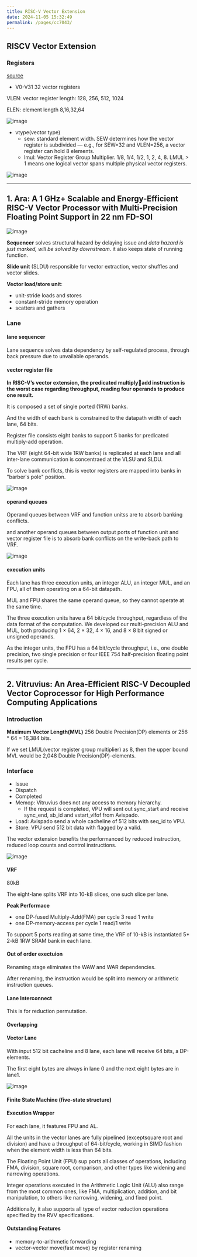 ```yaml
---
title: RISC-V Vector Extension
date: 2024-11-05 15:32:49
permalink: /pages/cc7043/
---
```


## RISCV Vector Extension

### Registers

[source](https://eupilot.eu/wp-content/uploads/2022/11/RISC-V-VectorExtension-1-1.pdf)

- V0-V31 32 vector registers

VLEN: vector register length: 128, 256, 512, 1024

ELEN: element length 8,16,32,64

![image](https://github.com/user-attachments/assets/74ba9d30-e9ed-450f-b2db-cd729d75ad21)

- vtype(vector type)
  - sew: standard element width. SEW determines how the vector register is subdivided — e.g., for SEW=32 and VLEN=256, a vector register can hold 8 elements.
  - lmul: Vector Register Group Multiplier. 1/8, 1/4, 1/2, 1, 2, 4, 8. LMUL > 1 means one logical vector spans multiple physical vector registers.

![image](https://github.com/user-attachments/assets/8e74dffc-3f46-4740-a019-ba29fc6713ee)

---

## 1. Ara: A 1 GHz+ Scalable and Energy-Efficient RISC-V Vector Processor with Multi-Precision Floating Point Support in 22 nm FD-SOI

![image](https://github.com/user-attachments/assets/5f29511b-d741-415e-963d-910ccd9c429d)

**Sequencer** solves structural hazard by delaying issue and *data hazard is just marked, will be solved by downstream*.
it also keeps state of running function.

**Slide unit** (SLDU) responsible for vector extraction, vector shuffles and vector slides.

**Vector load/store unit**:
- unit-stride loads and stores
- constant-stride memory operation
- scatters and gathers

### **Lane**

#### lane sequencer

Lane sequence solves data dependency by self-regulated process, through back pressure due to unvailable operands.

#### vector register file

**In RISC-V’s vector extension, the predicated multiplyadd instruction is the worst case regarding throughput, reading four operands to produce one result.**

It is composed a set of single ported (1RW) banks.

And the width of each bank is constrained to the datapath width of each lane, 64 bits.

Register file consists eight banks to support 5 banks for predicated multiply-add operation.

The VRF (eight 64-bit wide 1RW banks) is replicated at each lane and all inter-lane communication is concentraed at the VLSU and SLDU.

To solve bank conflicts, this is vector registers are mapped into banks in "barber's pole" position.

![image](https://github.com/user-attachments/assets/4975f9e5-7c75-4d82-b8ea-a299be86b7d4)


#### operand queues

Operand queues between VRF and function unitss are to absorb banking conflicts.

and another operand queues between output ports of function unit and vector register file is to absorb bank conflicts on the write-back path to VRF.

![image](https://github.com/user-attachments/assets/8810f5fd-0565-4db7-bbb0-6baa4e55efc9)


#### execution units

Each lane has three execution units, an integer ALU, an integer MUL, and an FPU, all of them operating on a 64-bit datapath.

MUL and FPU shares the same operand queue, so they cannot operate at the same time.

The three execution units have a 64 bit/cycle throughput, regardless of the data format of the computation. We developed our multi-precision ALU and MUL, both producing 1 × 64, 2 × 32, 4 × 16, and 8 × 8 bit signed or unsigned operands.

As the integer units, the FPU has a 64 bit/cycle throughput, i.e., one double precision, two single precision or four IEEE 754 half-precision floating point results per cycle. 

---

## 2. Vitruvius: An Area-Efficient RISC-V Decoupled Vector Coprocessor for High Performance Computing Applications


### Introduction

**Maximum Vector Length(MVL)** 256 Double Precision(DP) elements or 256 * 64 = 16,384 bits.

If we set LMUL(vector register group multiplier) as 8, then the upper bound MVL would be 2,048 Double Precision(DP)-elements.

### Interface

- Issue
- Dispatch
- Completed
- Memop: Vitruvius does not any access to memory hierarchy.
  - If the request is completed, VPU will sent out sync_start and receive sync_end, sb_id and vstart_vlfof from Avispado.
- Load: Avispado send a whole cacheline of 512 bits with seq_id to VPU.
- Store: VPU send 512 bit data with flagged by a valid.


The vector extension benefits the performanced by reduced instruction, reduced loop counts and control instructions.

![image](https://github.com/user-attachments/assets/877e77a0-939a-400f-9e13-6c1179dd25f8)

#### VRF

80kB

The eight-lane splits VRF into 10-kB slices, one such slice per lane.

**Peak Performace**
- one DP-fused Multiply-Add(FMA)  per cycle 3 read 1 write
- one DP-memory-access per cycle  1 read/1 write

To support 5 ports reading at same time, the VRF of 10-kB is instantiated 5* 2-kB 1RW SRAM bank in each lane.

#### Out of order exectuion

Renaming stage eliminates the WAW and WAR dependencies.

After renaming, the instruction would be split into memory or arithmetic instruction queues.

#### Lane Interconnect

This is for reduction permutation.

#### Overlapping

#### Vector Lane

With input 512 bit cacheline and 8 lane, each lane will receive 64 bits, a DP-elements. 

The first eight bytes are always in lane 0 and the next eight bytes are in lane1.

![image](https://github.com/user-attachments/assets/40dbffb4-b886-412c-bb88-8a469622a4ce)


#### Finite State Machine (five-state structure)

#### Execution Wrapper

For each lane, it features FPU and AL.

All the units in the vector lanes are fully pipelined (exceptsquare root and division) and have a throughput of 64-bit/cycle, working  in SIMD fashion when the element width is less than 64 bits.

The Floating Point Unit (FPU) sup ports all classes of operations, including FMA, division, square root, comparison, and other types like widening and narrowing operations.

Integer operations executed in the Arithmetic Logic Unit  (ALU) also range from the most common ones, like FMA, multiplication, addition, and bit manipulation, to others like narrowing, widening, and fixed point. 

Additionally, it also supports all type of vector reduction operations specified by the RVV specifications.

#### Outstanding Features

- memory-to-arithmetic forwarding
- vector-vector move(fast move) by register renaming

